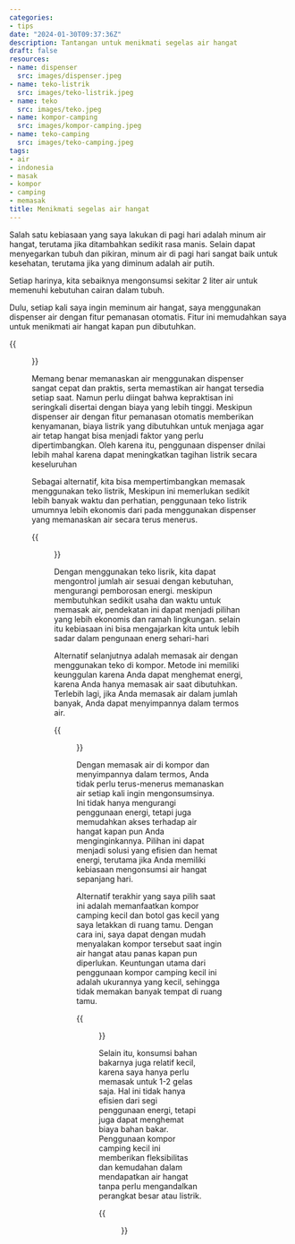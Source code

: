 ```yaml
---
categories:
- tips
date: "2024-01-30T09:37:36Z"
description: Tantangan untuk menikmati segelas air hangat
draft: false
resources:
- name: dispenser
  src: images/dispenser.jpeg
- name: teko-listrik
  src: images/teko-listrik.jpeg
- name: teko
  src: images/teko.jpeg
- name: kompor-camping
  src: images/kompor-camping.jpeg
- name: teko-camping
  src: images/teko-camping.jpeg
tags:
- air
- indonesia
- masak
- kompor
- camping
- memasak
title: Menikmati segelas air hangat
---
```


Salah satu kebiasaan yang saya lakukan di pagi hari adalah minum air hangat, terutama jika ditambahkan sedikit rasa manis. Selain dapat menyegarkan tubuh dan pikiran, minum air di pagi hari sangat baik untuk kesehatan, terutama jika yang diminum adalah air putih.

Setiap harinya, kita sebaiknya mengonsumsi sekitar 2 liter air untuk memenuhi kebutuhan cairan dalam tubuh.

Dulu, setiap kali saya ingin meminum air hangat, saya menggunakan dispenser air dengan fitur pemanasan otomatis. Fitur ini memudahkan saya untuk menikmati air hangat kapan pun dibutuhkan.

{{<figure src="images/dispenser.jpeg">}}

Memang benar memanaskan air menggunakan dispenser sangat cepat dan praktis, serta memastikan air hangat tersedia setiap saat. Namun perlu diingat bahwa kepraktisan ini seringkali disertai dengan biaya yang lebih tinggi. Meskipun dispenser air dengan fitur pemanasan otomatis memberikan kenyamanan, biaya listrik yang dibutuhkan untuk menjaga agar air tetap hangat bisa menjadi faktor yang perlu dipertimbangkan. Oleh karena itu, penggunaan dispenser dnilai lebih mahal karena dapat meningkatkan tagihan listrik secara keseluruhan

Sebagai alternatif, kita bisa mempertimbangkan memasak menggunakan teko listrik, Meskipun ini memerlukan sedikit lebih banyak waktu dan perhatian, penggunaan teko listrik umumnya lebih ekonomis dari pada menggunakan dispenser yang memanaskan air secara terus menerus.

{{<figure src="images/teko-listrik.jpeg">}}

Dengan menggunakan teko lisrik, kita dapat mengontrol jumlah air sesuai dengan kebutuhan, mengurangi pemborosan energi. meskipun membutuhkan sedikit usaha dan waktu untuk memasak air, pendekatan ini dapat menjadi pilihan yang lebih ekonomis dan ramah lingkungan. selain itu kebiasaan ini bisa mengajarkan kita untuk lebih sadar dalam pengunaan energ sehari-hari

Alternatif selanjutnya adalah memasak air dengan menggunakan teko di kompor. Metode ini memiliki keunggulan karena Anda dapat menghemat energi, karena Anda hanya memasak air saat dibutuhkan. Terlebih lagi, jika Anda memasak air dalam jumlah banyak, Anda dapat menyimpannya dalam termos air.

{{<figure src="images/teko.jpeg">}}

Dengan memasak air di kompor dan menyimpannya dalam termos, Anda tidak perlu terus-menerus memanaskan air setiap kali ingin mengonsumsinya. Ini tidak hanya mengurangi penggunaan energi, tetapi juga memudahkan akses terhadap air hangat kapan pun Anda menginginkannya. Pilihan ini dapat menjadi solusi yang efisien dan hemat energi, terutama jika Anda memiliki kebiasaan mengonsumsi air hangat sepanjang hari.

Alternatif terakhir yang saya pilih saat ini adalah memanfaatkan kompor camping kecil dan botol gas kecil yang saya letakkan di ruang tamu. Dengan cara ini, saya dapat dengan mudah menyalakan kompor tersebut saat ingin air hangat atau panas kapan pun diperlukan. Keuntungan utama dari penggunaan kompor camping kecil ini adalah ukurannya yang kecil, sehingga tidak memakan banyak tempat di ruang tamu.

{{<figure src="images/teko-camping.jpeg">}}

Selain itu, konsumsi bahan bakarnya juga relatif kecil, karena saya hanya perlu memasak untuk 1-2 gelas saja. Hal ini tidak hanya efisien dari segi penggunaan energi, tetapi juga dapat menghemat biaya bahan bakar. Penggunaan kompor camping kecil ini memberikan fleksibilitas dan kemudahan dalam mendapatkan air hangat tanpa perlu mengandalkan perangkat besar atau listrik.

{{<figure src="images/kompor-camping.jpeg">}}
